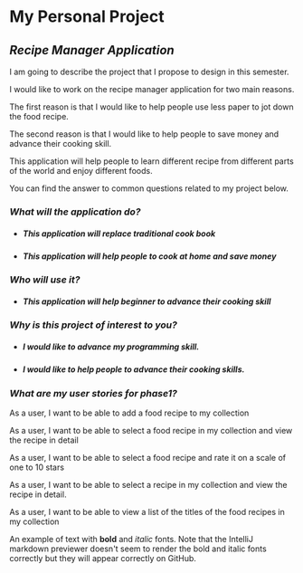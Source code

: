 # My Personal Project 
<h2><em>Recipe Manager Application</em></h2>

<p>I am going to describe the project that I propose to design in this semester. </p>
<p>I would like to work on the recipe manager application for two main reasons.</p>
<p>The first reason is that I would like to help people use less paper to jot down the food recipe.
<p>The second reason is that I would like to help people to save money and advance their cooking skill.</p>
<p>This application will help people to learn different recipe from different parts of the world and 
enjoy different foods.</p> 
<p>You can find the answer to common questions related to my project below.</p>
 
<h3><strong><em>What will the application do? </em></strong></h3>


- <h5>This application will <strong>replace traditional cook book</strong> </h5>
- <h5>This application will help people to <strong>cook at home </strong> and save money</h5>

<h3><strong><em>Who will use it? </em></strong></h3>


- <h5>This application will help <strong>beginner</strong> to advance their cooking skill </h5>

<h3><strong><em>Why is this project of interest to you? </em></strong></h3>


- <h5>I would like to advance my programming skill. </h5>
- <h5>I would like to help people to advance their cooking skills. </h5>

<h3><strong><em>What are my user stories for phase1? </em></strong></h3>


<p>As a user, I want to be able to add a  food recipe to my collection </p>
<p>As a user, I want to be able to select a food recipe in my collection and view the recipe in detail</p>
<p>As a user, I want to be able to select a food recipe and rate it on a scale of one to 10 stars</p>
<p>As a user, I want to be able to select a recipe in my collection and view the recipe in detail.</p>
<p>As a user, I want to be able to view a list of the titles of the food recipes in my collection</p>



An example of text with **bold** and *italic* fonts.  Note that the IntelliJ markdown previewer doesn't seem to render 
the bold and italic fonts correctly but they will appear correctly on GitHub.